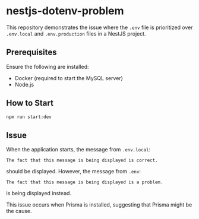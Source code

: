 # nestjs-dotenv-problem

This repository demonstrates the issue where the `.env` file is prioritized over `.env.local` and `.env.production` files in a NestJS project.

## Prerequisites

Ensure the following are installed:
- Docker (required to start the MySQL server)
- Node.js

## How to Start

```bash
npm run start:dev
```

## Issue
When the application starts, the message from `.env.local`:

```The fact that this message is being displayed is correct.```

should be displayed. However, the message from `.env`:

```The fact that this message is being displayed is a problem.```

is being displayed instead.

This issue occurs when Prisma is installed, suggesting that Prisma might be the cause.